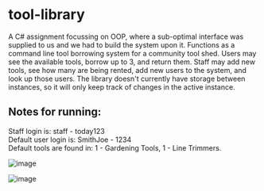 # tool-library
A C# assignment focussing on OOP, where a sub-optimal interface was supplied to us and we had to build the system upon it. 
Functions as a command line tool borrowing system for a community tool shed. Users may see the available tools, borrow up to 3, and return them. 
Staff may add new tools, see how many are being rented, add new users to the system, and look up those users.
The library doesn't currently have storage between instances, so it will only keep track of changes in the active instance.

## Notes for running:
Staff login is: staff - today123<br>
Default user login is: SmithJoe - 1234<br>
Default tools are found in: 1 - Gardening Tools, 1 - Line Trimmers.


![image](https://user-images.githubusercontent.com/82748756/162881964-6abfde79-c31f-4e01-b55d-7e01e3a93f27.png)

![image](https://user-images.githubusercontent.com/82748756/162882064-cf3fcab5-8ac7-4a68-9e5d-cc2b3fbbb20d.png)
